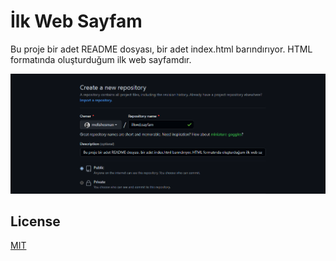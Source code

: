 # İlk Web Sayfam
Bu proje bir adet README dosyası, bir adet index.html barındırıyor. HTML formatında oluşturduğum ilk web sayfamdır.

![ilkwebsayfasi_odev1_gorsel](img/ilkwebsayfam.png)

## License
[MIT](https://choosealicense.com/licenses/mit/)
